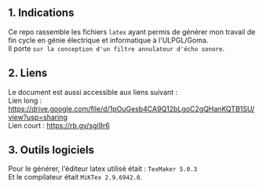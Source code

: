 ## 1. Indications
Ce repo rassemble les fichiers `latex` ayant permis de générer mon travail de fin cycle en génie électrique et informatique à l'ULPGL/Goma.  
Il porte `sur la conception d'un filtre annulateur d'écho sonore`.

## 2. Liens
Le document est aussi accessible aux liens suivant :  
Lien long : https://drive.google.com/file/d/1pOuGesb4CA9Q12bLgoC2gQHanKQTB1SU/view?usp=sharing  
Lien court : https://rb.gy/sgj9r6

## 3. Outils logiciels
Pour le générer, l'éditeur latex utilisé était : `TexMaker 5.0.3`  
Et le compilateur était `MiKTex 2.9.6942.0`.
